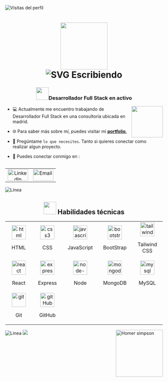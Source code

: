 <p align="left"> <img src="https://komarev.com/ghpvc/?username=luisterron&label=Visitas%20del%20perfil&color=0e75b6&style=flat" alt="Visitas del perfil" /> </p>

<h1 align="center">
  <img src="https://media1.giphy.com/media/v1.Y2lkPTc5MGI3NjExYzU0Ym0ycnFsMHRlYjR2bzVibjc1NWp4eTAxejVpMGo5dGN2anU3OSZlcD12MV9pbnRlcm5hbF9naWZfYnlfaWQmY3Q9cw/JkTxlcDhzfOGvowRws/giphy.gif" height="150" width="150" align="center"/><br>
  <img src="https://readme-typing-svg.demolab.com?font=Fira+Code&pause=1000&color=0E75B6&center=true&vCenter=true&width=435&lines=Hola!+Soy+Luis+Fernandez" alt="SVG Escribiendo" />
</h1>

<h3 align="center"><img src="https://media0.giphy.com/media/v1.Y2lkPTc5MGI3NjExNmQ2OXJyOHBjZGR5Ymhvbmx1cTN0dWZpN2YzYzVlOGpkdWo5dXE3MSZlcD12MV9pbnRlcm5hbF9naWZfYnlfaWQmY3Q9cw/cLGu3Icy4OImKOJpai/giphy.gif" width="40"/>Desarrollador Full Stack en activo</h3>
<img src="https://media1.giphy.com/media/v1.Y2lkPTc5MGI3NjExajRycTBydTJoYmpkcWhoeXltZjdwbjV4NHA5aG45aTdqMDhxOWZneCZlcD12MV9pbnRlcm5hbF9naWZfYnlfaWQmY3Q9cw/GHxMv45jLDLRLcaBUG/giphy.gif" width="100" align="right">

-  💻 Actualmente me encuentro trabajando de Desarrollador Full Stack en una consultoría ubicada en madrid.

-  🌐 Para saber más sobre mí, puedes visitar mi <a a href="https://www.luisfernandezterron.com">**portfolio**.</a>

-  💭 Pregúntame `lo que necesites`. Tanto si quieres conectar como realizar algun proyecto.

- 🔗 Puedes conectar conmigo en : <br>

<!--Social Media-->   
<table width="120" align="left">
  <tr>
    <td align="center" width="60">
      <a href="https://www.linkedin.com/in/luis-fernandez-terron/">
        <img src="https://img.icons8.com/?size=100&id=60ZV_wYC0BM2&format=png&color=000000" alt="LinkedIn" height="36" width="65">
      </a>
    </td>
    <td align="center" width="60">
      <a href="mailto:contacto@luisfernandezterron.com">
        <img src="https://img.icons8.com/?size=100&id=qbiAUnUMOnLp&format=png&color=000000" alt="Email" height="36" width="65">
      </a>
    </td>
  </tr>
</table>

<img src="https://github.com/user-attachments/assets/a65e5364-f87e-44ac-82da-e4fffea7219a" alt="Linea">

<!---Skills--->
## <div align="center"><img src="https://media4.giphy.com/media/v1.Y2lkPTc5MGI3NjExaHh2NHpkM2kydGZtNHpneGl4dm02bjgycGJzZWlrcTN5cTQwaHAyNSZlcD12MV9pbnRlcm5hbF9naWZfYnlfaWQmY3Q9cw/zOx4kKZLsfuqShoh2t/giphy.gif" width = 40px height = 40px> Habilidades técnicas </div>

<table width="100" align="center">
  <tr>
    <td align='center' width="150">
      <img src="https://img.icons8.com/color/100/html-5--v1.png" alt="html" width="45" height="45"/><br>
      <p>HTML</p>
    </td>
    <td align='center' width="150">
      <img src="https://img.icons8.com/fluency/100/css3.png" alt="css3" width="45" height="45"/><br>
      <p>CSS</p>
    </td>
    <td align='center' width="150">
      <img src="https://img.icons8.com/color/100/javascript--v1.png" alt="javascript" width="45" height="45"/><br>
      <p>JavaScript</p>
    </td>
    <td align='center' width="150">
      <img src="https://img.icons8.com/color/100/bootstrap--v2.png" alt="bootstrap" width="45" height="45"/><br>
      <p>BootStrap</p>
    </td>
    <td align='center' width="150">
      <img src="https://img.icons8.com/color/100/tailwindcss.png" alt="tailwindcss" width="45" height="45"/><br>
      <p>Tailwind CSS</p>
    </td>
  </tr>
  <tr>
    <td align='center' width="150">
      <img src="https://img.icons8.com/plasticine/100/react.png" alt="react" width="45" height="45"/><br>
      <p>React</p>
    </td>
    <td align='center' width="150">
      <img src="https://img.icons8.com/office/100/express-js.png" alt="express-js" width="45" height="45"/><br>
      <p>Express</p>
    </td>
    <td align='center' width="150">
      <img src="https://img.icons8.com/fluency/100/node-js.png" alt="node-js" width="45" height="45"/><br>
      <p>Node</p>
    </td>
    <td align='center' width="150">
      <img src="https://img.icons8.com/color/100/mongodb.png" alt="mongodb" width="45" height="45"/><br>
      <p>MongoDB</p>
    </td>
        <td align='center' width="150">
      <img src="https://img.icons8.com/color/100/mysql-logo.png" alt="mysql" width="45" height="45"/><br>
      <p>MySQL</p>
    </td>
  </tr>
  <tr>
    <td align='center' width="150">
      <img src="https://img.icons8.com/color/100/git.png" alt="git" width="45" height="45"/><br>
      <p>Git</p>
    </td>
    <td align='center' width="150">
      <img src="https://img.icons8.com/?size=100&id=52539&format=png&color=000000" alt="gitHub" width="45" height="45"/><br>
      <p>GitHub</p>
    </td>
  </tr>
</table>

<img src="https://github.com/user-attachments/assets/a65e5364-f87e-44ac-82da-e4fffea7219a" alt="Linea">

<!---Footer--->
<img src="https://media2.giphy.com/media/v1.Y2lkPTc5MGI3NjExY3R3a3E4a2d0ZnQ3eTBxZ3NydTExMG9tdmQwaTJ1N2N6NXdqYTZpYiZlcD12MV9pbnRlcm5hbF9naWZfYnlfaWQmY3Q9cw/bxRuoWEJG7mso/giphy.gif" alt="Homer simpson" width="150" align="right"/>
<img src="https://readme-typing-svg.herokuapp.com/?font=Righteous&size=30&&&color=0e75b6&center=true&vCenter=true&width=600&height=50&duration=5500&lines=Gracias,+%20+estamos+en+contacto!+💙;" />
